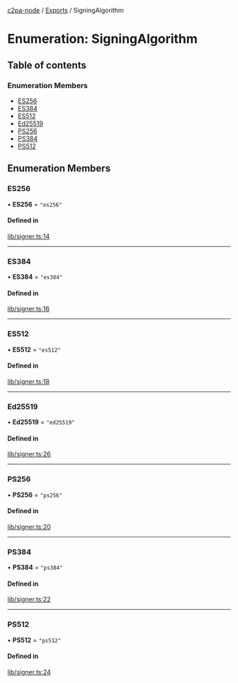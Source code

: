 [c2pa-node](../README.md) / [Exports](../modules.md) / SigningAlgorithm

# Enumeration: SigningAlgorithm

## Table of contents

### Enumeration Members

- [ES256](SigningAlgorithm.md#es256)
- [ES384](SigningAlgorithm.md#es384)
- [ES512](SigningAlgorithm.md#es512)
- [Ed25519](SigningAlgorithm.md#ed25519)
- [PS256](SigningAlgorithm.md#ps256)
- [PS384](SigningAlgorithm.md#ps384)
- [PS512](SigningAlgorithm.md#ps512)

## Enumeration Members

### ES256

• **ES256** = ``"es256"``

#### Defined in

[lib/signer.ts:14](https://github.com/contentauth/c2pa-node/blob/3684686/js-src/lib/signer.ts#L14)

___

### ES384

• **ES384** = ``"es384"``

#### Defined in

[lib/signer.ts:16](https://github.com/contentauth/c2pa-node/blob/3684686/js-src/lib/signer.ts#L16)

___

### ES512

• **ES512** = ``"es512"``

#### Defined in

[lib/signer.ts:18](https://github.com/contentauth/c2pa-node/blob/3684686/js-src/lib/signer.ts#L18)

___

### Ed25519

• **Ed25519** = ``"ed25519"``

#### Defined in

[lib/signer.ts:26](https://github.com/contentauth/c2pa-node/blob/3684686/js-src/lib/signer.ts#L26)

___

### PS256

• **PS256** = ``"ps256"``

#### Defined in

[lib/signer.ts:20](https://github.com/contentauth/c2pa-node/blob/3684686/js-src/lib/signer.ts#L20)

___

### PS384

• **PS384** = ``"ps384"``

#### Defined in

[lib/signer.ts:22](https://github.com/contentauth/c2pa-node/blob/3684686/js-src/lib/signer.ts#L22)

___

### PS512

• **PS512** = ``"ps512"``

#### Defined in

[lib/signer.ts:24](https://github.com/contentauth/c2pa-node/blob/3684686/js-src/lib/signer.ts#L24)
